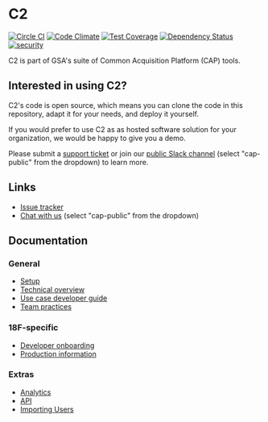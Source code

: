 # C2

[![Circle CI](https://circleci.com/gh/18F/C2.svg?style=svg)](https://circleci.com/gh/18F/C2) [![Code Climate](https://codeclimate.com/github/18F/C2/badges/gpa.svg)](https://codeclimate.com/github/18F/C2) [![Test Coverage](https://codeclimate.com/github/18F/C2/badges/coverage.svg)](https://codeclimate.com/github/18F/C2) [![Dependency Status](https://gemnasium.com/18F/C2.svg)](https://gemnasium.com/18F/C2) [![security](https://hakiri.io/github/18F/C2/master.svg)](https://hakiri.io/github/18F/C2/master)

C2 is part of GSA's suite of Common Acquisition Platform (CAP) tools.

## Interested in using C2?

C2's code is open source, which means you can clone the code in this
repository, adapt it for your needs, and deploy it yourself.

If you would prefer to use C2 as as hosted software solution for your
organization, we would be happy to give you a demo.

Please submit a [support ticket](https://cap.18f.gov/feedback) or join our
[public Slack channel](https://chat.18f.gov/) (select "cap-public" from the
dropdown) to learn more.

## Links

* [Issue tracker](https://trello.com/b/kAW72R3m/c2-birthday-cake)
* [Chat with us](https://chat.18f.gov/) (select "cap-public" from the dropdown)

## Documentation

### General

* [Setup](doc/setup.md)
* [Technical overview](doc/overview.md)
* [Use case developer guide](doc/use_case_development.md)
* [Team practices](doc/team_practices.md)

### 18F-specific

* [Developer onboarding](doc/developer_onboarding.md)
* [Production information](doc/production.md)

### Extras

* [Analytics](doc/analytics.md)
* [API](doc/api.md)
* [Importing Users](doc/import_users.md)

